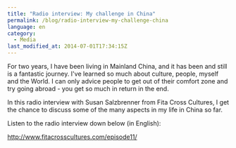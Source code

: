 ```yaml
---
title: "Radio interview: My challenge in China"
permalink: /blog/radio-interview-my-challenge-china
language: en
category:
  - Media
last_modified_at: 2014-07-01T17:34:15Z
---
```


For two years, I have been living in Mainland China, and it has been and still is a fantastic journey. I've learned so much about culture, people, myself and the World. I can only advice people to get out of their comfort zone and try going abroad - you get so much in return in the end.

In this radio interview with Susan Salzbrenner from Fita Cross Cultures, I get the chance to discuss some of the many aspects in my life in China so far.

Listen to the radio interview down below (in English):

<http://www.fitacrosscultures.com/episode11/>
